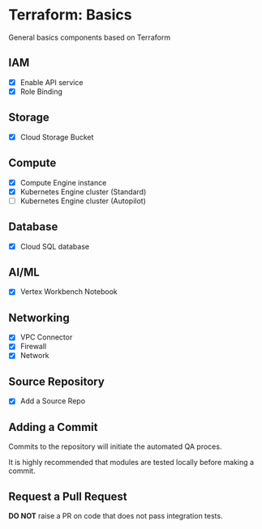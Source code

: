# Terraform: Basics 

General basics components based on Terraform

## IAM
- [x] Enable API service 
- [x] Role Binding 

## Storage
- [x] Cloud Storage Bucket 

## Compute
- [x] Compute Engine instance 
- [x] Kubernetes Engine cluster (Standard)
- [ ] Kubernetes Engine cluster (Autopilot)

## Database
- [x] Cloud SQL database 

## AI/ML 
- [x] Vertex Workbench Notebook 

## Networking
- [x] VPC Connector
- [x] Firewall
- [x] Network

## Source Repository 
- [x] Add a Source Repo 


## Adding a Commit 

Commits to the repository will initiate the automated QA proces.

It is highly recommended that modules are tested locally before making a commit.

## Request a Pull Request

__DO NOT__ raise a PR on code that does not pass integration tests.
